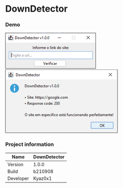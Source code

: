 # DownDetector

### Demo
<img src="img/DownDetector - Demo 1.png" />
<img src="img/DownDetector - Demo 2.png" />

### Project information
|Name| DownDetector |
|----|--|
|Version|1.0.0|
|Build|b210908|
|Developer|Kyaz0x1|
